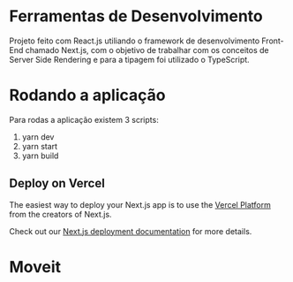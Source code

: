 # Ferramentas de Desenvolvimento 

Projeto feito com React.js utiliando o framework de desenvolvimento Front-End chamado Next.js, com o objetivo de trabalhar com os conceitos de Server Side Rendering e para a tipagem foi utilizado o TypeScript.

# Rodando a aplicação 

Para rodas a aplicação existem 3 scripts:

1) yarn dev
2) yarn start
3) yarn build

## Deploy on Vercel

The easiest way to deploy your Next.js app is to use the [Vercel Platform](https://vercel.com/new?utm_medium=default-template&filter=next.js&utm_source=create-next-app&utm_campaign=create-next-app-readme) from the creators of Next.js.

Check out our [Next.js deployment documentation](https://nextjs.org/docs/deployment) for more details.
# Moveit

